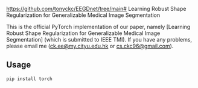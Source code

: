 https://github.com/tonyckc/EEGDnet/tree/main# Learning Robust Shape Regularization for Generalizable Medical Image Segmentation


This is the official PyTorch implementation of our paper, namely [Learning Robust Shape Regularization for
Generalizable Medical Image Segmentation] (which is submitted to IEEE TMI). If you have any problems, please email me (ck.ee@my.cityu.edu.hk or cs.ckc96@gmail.com).

## Usage
```
pip install torch
```
